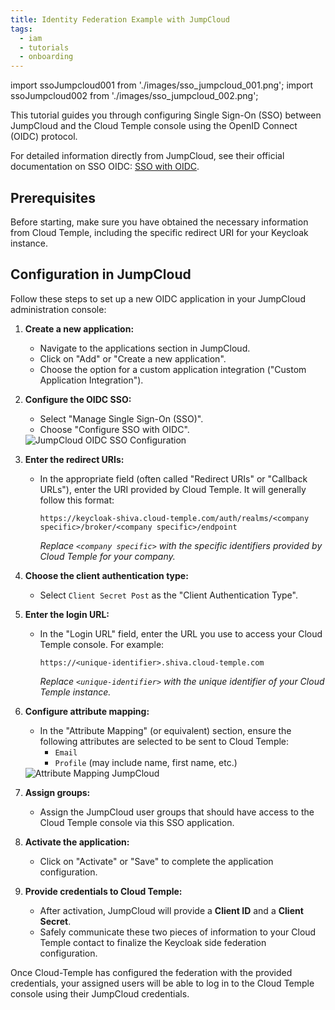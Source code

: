 ```yaml
---
title: Identity Federation Example with JumpCloud
tags:
  - iam
  - tutorials
  - onboarding
---
```

import ssoJumpcloud001 from './images/sso_jumpcloud_001.png';
import ssoJumpcloud002 from './images/sso_jumpcloud_002.png';

This tutorial guides you through configuring Single Sign-On (SSO) between JumpCloud and the Cloud Temple console using the OpenID Connect (OIDC) protocol.

For detailed information directly from JumpCloud, see their official documentation on SSO OIDC: [SSO with OIDC](https://jumpcloud.com/support/sso-with-oidc).

## Prerequisites

Before starting, make sure you have obtained the necessary information from Cloud Temple, including the specific redirect URI for your Keycloak instance.

## Configuration in JumpCloud

Follow these steps to set up a new OIDC application in your JumpCloud administration console:

1.  **Create a new application:**
    *   Navigate to the applications section in JumpCloud.
    *   Click on "Add" or "Create a new application".
    *   Choose the option for a custom application integration ("Custom Application Integration").

2.  **Configure the OIDC SSO:**
    *   Select "Manage Single Sign-On (SSO)".
    *   Choose "Configure SSO with OIDC".

    <img src={ssoJumpcloud001} alt="JumpCloud OIDC SSO Configuration" />

3.  **Enter the redirect URIs:**
    *   In the appropriate field (often called "Redirect URIs" or "Callback URLs"), enter the URI provided by Cloud Temple. It will generally follow this format:
        ```
        https://keycloak-shiva.cloud-temple.com/auth/realms/<company specific>/broker/<company specific>/endpoint
        ```
        *Replace `<company specific>` with the specific identifiers provided by Cloud Temple for your company.*

4.  **Choose the client authentication type:**
    *   Select `Client Secret Post` as the "Client Authentication Type".

5.  **Enter the login URL:**
    *   In the "Login URL" field, enter the URL you use to access your Cloud Temple console. For example:
        ```
        https://<unique-identifier>.shiva.cloud-temple.com
        ```
        *Replace `<unique-identifier>` with the unique identifier of your Cloud Temple instance.*

6.  **Configure attribute mapping:**
    *   In the "Attribute Mapping" (or equivalent) section, ensure the following attributes are selected to be sent to Cloud Temple:
        *   `Email`
        *   `Profile` (may include name, first name, etc.)

    <img src={ssoJumpcloud002} alt="Attribute Mapping JumpCloud" />

7.  **Assign groups:**
    *   Assign the JumpCloud user groups that should have access to the Cloud Temple console via this SSO application.

8.  **Activate the application:**
    *   Click on "Activate" or "Save" to complete the application configuration.

9.  **Provide credentials to Cloud Temple:**
    *   After activation, JumpCloud will provide a **Client ID** and a **Client Secret**.
    *   Safely communicate these two pieces of information to your Cloud Temple contact to finalize the Keycloak side federation configuration.

Once Cloud-Temple has configured the federation with the provided credentials, your assigned users will be able to log in to the Cloud Temple console using their JumpCloud credentials.
